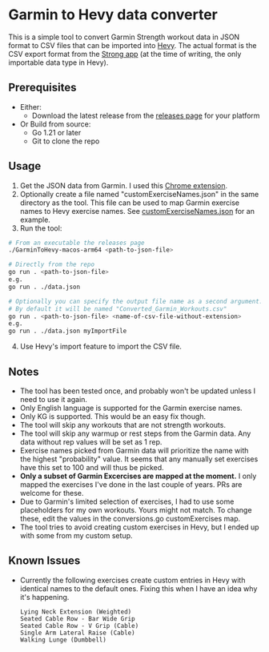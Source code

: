 # Garmin to Hevy data converter

This is a simple tool to convert Garmin Strength workout data in JSON format to CSV files that can be imported into [Hevy](https://www.hevyapp.com/).
The actual format is the CSV export format from the [Strong app](https://www.strong.app/) (at the time of writing, the only importable data type in Hevy).

## Prerequisites
- Either:
  - Download the latest release from the [releases page](https://github.com/DrBushyTop/GarminToHevyConverter/releases) for your platform
- Or Build from source:
  - Go 1.21 or later 
  - Git to clone the repo

## Usage

1. Get the JSON data from Garmin. I used this [Chrome extension](https://chromewebstore.google.com/detail/garmin-workout-downloader/hpimimpdkghmejbcldfccdbaebjifnkk).
2. Optionally create a file named "customExerciseNames.json" in the same directory as the tool. This file can be used to map Garmin exercise names to Hevy exercise names. See [customExerciseNames.json](./customExerciseNames.json) for an example.
3. Run the tool:
```sh 
# From an executable the releases page
./GarminToHevy-macos-arm64 <path-to-json-file>

# Directly from the repo
go run . <path-to-json-file>
e.g. 
go run . ./data.json

# Optionally you can specify the output file name as a second argument. 
# By default it will be named "Converted_Garmin_Workouts.csv"
go run . <path-to-json-file> <name-of-csv-file-without-extension>
e.g.
go run . ./data.json myImportFile
```
4. Use Hevy's import feature to import the CSV file.

## Notes

- The tool has been tested once, and probably won't be updated unless I need to use it again.
- Only English language is supported for the Garmin exercise names.
- Only KG is supported. This would be an easy fix though.
- The tool will skip any workouts that are not strength workouts.
- The tool will skip any warmup or rest steps from the Garmin data. Any data without rep values will be set as 1 rep.
- Exercise names picked from Garmin data will prioritize the name with the highest "probability" value. It seems that any manually set exercises have this set to 100 and will thus be picked.
- **Only a subset of Garmin Excercises are mapped at the moment.** I only mapped the exercises I've done in the last couple of years. PRs are welcome for these.
- Due to Garmin's limited selection of exercises, I had to use some placeholders for my own workouts. Yours might not match. To change these, edit the values in the conversions.go customExercises map.
- The tool tries to avoid creating custom exercises in Hevy, but I ended up with some from my custom setup.

## Known Issues

- Currently the following exercises create custom entries in Hevy with identical names to the default ones. Fixing this when I have an idea why it's happening.
  ```
  Lying Neck Extension (Weighted)
  Seated Cable Row - Bar Wide Grip
  Seated Cable Row - V Grip (Cable)
  Single Arm Lateral Raise (Cable)
  Walking Lunge (Dumbbell)
  ```